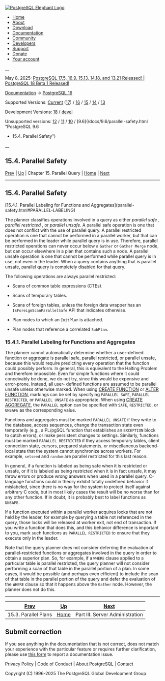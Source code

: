 [ ![PostgreSQL Elephant Logo](/media/img/about/press/elephant.png) ](/)

  * [Home](/ "Home")
  * [About](/about/ "About")
  * [Download](/download/ "Download")
  * [Documentation](/docs/ "Documentation")
  * [Community](/community/ "Community")
  * [Developers](/developer/ "Developers")
  * [Support](/support/ "Support")
  * [Donate](/about/donate/ "Donate")
  * [Your account](/account/ "Your account")

__

May 8, 2025: [ PostgreSQL 17.5, 16.9, 15.13, 14.18, and 13.21 Released! ](/about/news/postgresql-175-169-1513-1418-and-1321-released-3072/) | [ PostgreSQL 18 Beta 1 Released! ](/about/news/postgresql-18-beta-1-released-3070/)

[Documentation](/docs/ "Documentation") -> [PostgreSQL
16](/docs/16/index.html)

Supported Versions: [Current](/docs/current/parallel-safety.html "PostgreSQL
17 - 15.4. Parallel Safety") ([17](/docs/17/parallel-safety.html "PostgreSQL
17 - 15.4. Parallel Safety")) / [16](/docs/16/parallel-safety.html "PostgreSQL
16 - 15.4. Parallel Safety") / [15](/docs/15/parallel-safety.html "PostgreSQL
15 - 15.4. Parallel Safety") / [14](/docs/14/parallel-safety.html "PostgreSQL
14 - 15.4. Parallel Safety") / [13](/docs/13/parallel-safety.html "PostgreSQL
13 - 15.4. Parallel Safety")

Development Versions: [18](/docs/18/parallel-safety.html "PostgreSQL 18 -
15.4. Parallel Safety") / [devel](/docs/devel/parallel-safety.html "PostgreSQL
devel - 15.4. Parallel Safety")

Unsupported versions: [12](/docs/12/parallel-safety.html "PostgreSQL 12 -
15.4. Parallel Safety") / [11](/docs/11/parallel-safety.html "PostgreSQL 11 -
15.4. Parallel Safety") / [10](/docs/10/parallel-safety.html "PostgreSQL 10 -
15.4. Parallel Safety") / [9.6](/docs/9.6/parallel-safety.html "PostgreSQL 9.6
- 15.4. Parallel Safety")

__

15.4. Parallel Safety  
---  
[Prev](parallel-plans.html "15.3. Parallel Plans")  | [Up](parallel-query.html "Chapter 15. Parallel Query") | Chapter 15. Parallel Query | [Home](index.html "PostgreSQL 16.9 Documentation") |  [Next](admin.html "Part III. Server Administration")  
  
* * *

## 15.4. Parallel Safety #

[15.4.1. Parallel Labeling for Functions and Aggregates](parallel-
safety.html#PARALLEL-LABELING)

The planner classifies operations involved in a query as either _parallel
safe_ , _parallel restricted_ , or _parallel unsafe_. A parallel safe
operation is one that does not conflict with the use of parallel query. A
parallel restricted operation is one that cannot be performed in a parallel
worker, but that can be performed in the leader while parallel query is in
use. Therefore, parallel restricted operations can never occur below a
`Gather` or `Gather Merge` node, but can occur elsewhere in a plan that
contains such a node. A parallel unsafe operation is one that cannot be
performed while parallel query is in use, not even in the leader. When a query
contains anything that is parallel unsafe, parallel query is completely
disabled for that query.

The following operations are always parallel restricted:

  * Scans of common table expressions (CTEs).

  * Scans of temporary tables.

  * Scans of foreign tables, unless the foreign data wrapper has an `IsForeignScanParallelSafe` API that indicates otherwise.

  * Plan nodes to which an `InitPlan` is attached.

  * Plan nodes that reference a correlated `SubPlan`.

### 15.4.1. Parallel Labeling for Functions and Aggregates #

The planner cannot automatically determine whether a user-defined function or
aggregate is parallel safe, parallel restricted, or parallel unsafe, because
this would require predicting every operation that the function could possibly
perform. In general, this is equivalent to the Halting Problem and therefore
impossible. Even for simple functions where it could conceivably be done, we
do not try, since this would be expensive and error-prone. Instead, all user-
defined functions are assumed to be parallel unsafe unless otherwise marked.
When using [CREATE FUNCTION](sql-createfunction.html "CREATE FUNCTION") or
[ALTER FUNCTION](sql-alterfunction.html "ALTER FUNCTION"), markings can be set
by specifying `PARALLEL SAFE`, `PARALLEL RESTRICTED`, or `PARALLEL UNSAFE` as
appropriate. When using [CREATE AGGREGATE](sql-createaggregate.html "CREATE
AGGREGATE"), the `PARALLEL` option can be specified with `SAFE`, `RESTRICTED`,
or `UNSAFE` as the corresponding value.

Functions and aggregates must be marked `PARALLEL UNSAFE` if they write to the
database, access sequences, change the transaction state even temporarily
(e.g., a PL/pgSQL function that establishes an `EXCEPTION` block to catch
errors), or make persistent changes to settings. Similarly, functions must be
marked `PARALLEL RESTRICTED` if they access temporary tables, client
connection state, cursors, prepared statements, or miscellaneous backend-local
state that the system cannot synchronize across workers. For example,
`setseed` and `random` are parallel restricted for this last reason.

In general, if a function is labeled as being safe when it is restricted or
unsafe, or if it is labeled as being restricted when it is in fact unsafe, it
may throw errors or produce wrong answers when used in a parallel query.
C-language functions could in theory exhibit totally undefined behavior if
mislabeled, since there is no way for the system to protect itself against
arbitrary C code, but in most likely cases the result will be no worse than
for any other function. If in doubt, it is probably best to label functions as
`UNSAFE`.

If a function executed within a parallel worker acquires locks that are not
held by the leader, for example by querying a table not referenced in the
query, those locks will be released at worker exit, not end of transaction. If
you write a function that does this, and this behavior difference is important
to you, mark such functions as `PARALLEL RESTRICTED` to ensure that they
execute only in the leader.

Note that the query planner does not consider deferring the evaluation of
parallel-restricted functions or aggregates involved in the query in order to
obtain a superior plan. So, for example, if a `WHERE` clause applied to a
particular table is parallel restricted, the query planner will not consider
performing a scan of that table in the parallel portion of a plan. In some
cases, it would be possible (and perhaps even efficient) to include the scan
of that table in the parallel portion of the query and defer the evaluation of
the `WHERE` clause so that it happens above the `Gather` node. However, the
planner does not do this.

* * *

[Prev](parallel-plans.html "15.3. Parallel Plans")  | [Up](parallel-query.html "Chapter 15. Parallel Query") |  [Next](admin.html "Part III. Server Administration")  
---|---|---  
15.3. Parallel Plans  | [Home](index.html "PostgreSQL 16.9 Documentation") |  Part III. Server Administration  
  
## Submit correction

If you see anything in the documentation that is not correct, does not match
your experience with the particular feature or requires further clarification,
please use [this form](/account/comments/new/16/parallel-safety.html/) to
report a documentation issue.

[Privacy Policy](/about/privacypolicy) | [Code of Conduct](/about/policies/coc/) | [About PostgreSQL](/about/) | [Contact](/about/contact/)  

Copyright (C) 1996-2025 The PostgreSQL Global Development Group

